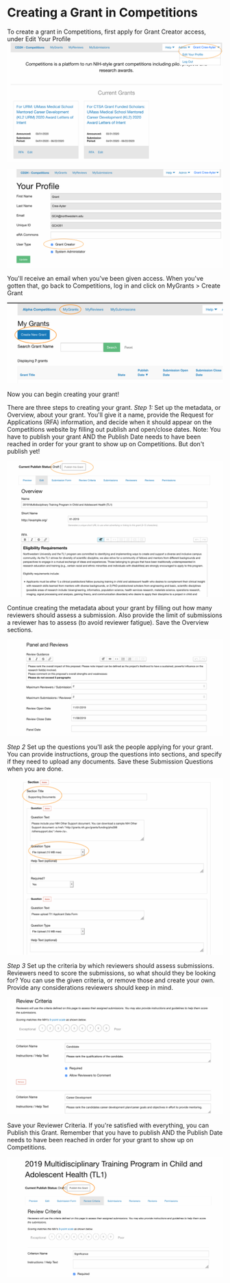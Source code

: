 # Creating a Grant in Competitions

To create a grant in Competitions, first apply for Grant Creator access, under Edit Your Profile
![](img/create_grant_1.png)


![](img/create_grant_2.png)

You'll receive an email when you've been given access.
When you've gotten that, go back to Competitions, log in and click on MyGrants > Create Grant

![](img/create_grant_3.png)

Now you can begin creating your grant!

There are three steps to creating your grant.
_Step 1:_ Set up the metadata, or Overview, about your grant. You'll give it a name, provide the Request for Applications (RFA) information, and decide when it should appear on the Competitions website by filling out publish and open/close dates. Note: You have to publish your grant AND the Publish Date needs to have been reached in order for your grant to show up on Competitions. But don't publish yet!

![](img/create_grant_4.png)

Continue creating the metadata about your grant by filling out how many reviewers should assess a submission. Also provide the limit
of submissions a reviewer has to assess (to avoid reviewer fatigue). Save the Overview sections.

![](img/create_grant_5.png)

_Step 2_ Set up the questions you'll ask the people applying for your grant. You can provide instructions, group the questions into sections, and specify if they need to upload any documents. Save these Submission Questions when you are done. 

![](img/create_grant_6.png)

_Step 3_ Set up the criteria by which reviewers should assess submissions. Reviewers need to score the submissions, so what should they be looking for? You can use the given criteria, or remove those and create your own. Provide any considerations reviewers should keep in mind. 

![](img/create_grant_7.png)

Save your Reviewer Criteria. If you're satisfied with everything, you can Publish this Grant. Remember that you have to publish AND the Publish Date needs to have been reached in order for your grant to show up on Competitions. 

![](img/create_grant_8.png)
